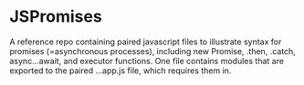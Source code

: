 # JSPromises
A reference repo containing paired javascript files to illustrate syntax
for promises (=asynchronous processes), including new Promise, .then, .catch, 
async...await, and executor functions.
One file contains modules that are exported to the paired ...app.js file, which requires
them in.
